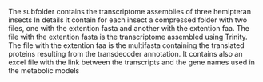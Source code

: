 The subfolder contains the transcriptome assemblies of three hemipteran insects
In details it contain for each insect a compressed folder with two files, one with the extention fasta and another with the extention faa. The file with the extention fasta is the transcriptome assembled using Trinity. The file with the extention faa is the multifasta containing the translated proteins resulting from the transdecoder annotation. It contains also an excel file with the link between the transcripts and the gene names used in the metabolic models

